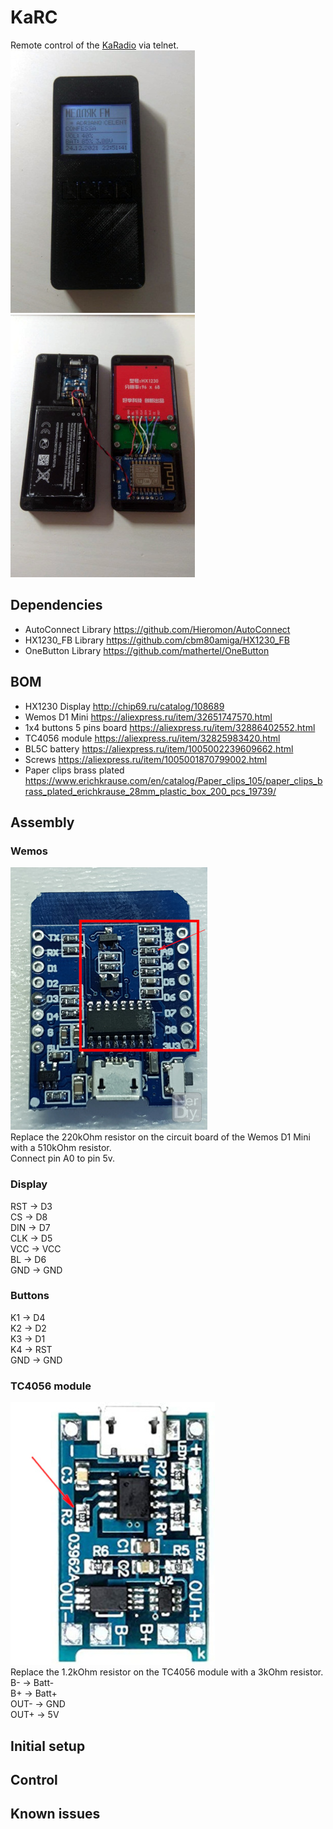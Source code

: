 # KaRC
Remote control of the [KaRadio](https://github.com/karawin/Ka-Radio32) via telnet.  
[![Preview](img/preview420.jpg)](img/preview.jpg) [![Preview](img/preview2420.jpg)](img/preview2.jpg)
## Dependencies
- AutoConnect Library https://github.com/Hieromon/AutoConnect
- HX1230_FB Library https://github.com/cbm80amiga/HX1230_FB
- OneButton Library https://github.com/mathertel/OneButton
## BOM
- HX1230 Display http://chip69.ru/catalog/108689
- Wemos D1 Mini https://aliexpress.ru/item/32651747570.html
- 1x4 buttons 5 pins board https://aliexpress.ru/item/32886402552.html
- TC4056 module https://aliexpress.ru/item/32825983420.html
- BL5C battery https://aliexpress.ru/item/1005002239609662.html
- Screws https://aliexpress.ru/item/1005001870799002.html
- Paper clips brass plated https://www.erichkrause.com/en/catalog/Paper_clips_105/paper_clips_brass_plated_erichkrause_28mm_plastic_box_200_pcs_19739/
## Assembly 
### Wemos
[![D1](img/d1res420.jpg)](img/d1res.jpg)  
Replace the 220kOhm resistor on the circuit board of the Wemos D1 Mini with a 510kOhm resistor.  
Connect pin A0 to pin 5v.
### Display
RST -> D3  
CS -> D8  
DIN -> D7  
CLK -> D5  
VCC -> VCC  
BL -> D6  
GND -> GND
### Buttons
K1 -> D4  
K2 -> D2  
K3 -> D1  
K4 -> RST  
GND -> GND
### TC4056 module
[![TC4056](img/tc4056420.jpg)](img/tc4056.jpg)  
Replace the 1.2kOhm resistor on the TC4056 module with a 3kOhm resistor.  
B- -> Batt-  
B+ -> Batt+  
OUT- -> GND  
OUT+ -> 5V
## Initial setup
## Control
## Known issues
